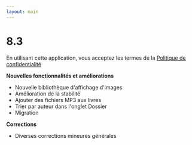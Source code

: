 ```yaml
---
layout: main
---
```


# 8.3

En utilisant cette application, vous acceptez les termes de la [Politique de confidentialité](/PrivacyPolicy/fr)

**Nouvelles fonctionnalités et améliorations**

* Nouvelle bibliothèque d'affichage d'images
* Amélioration de la stabilité
* Ajouter des fichiers MP3 aux livres
* Trier par auteur dans l'onglet Dossier
* Migration

**Corrections**
* Diverses corrections mineures générales
